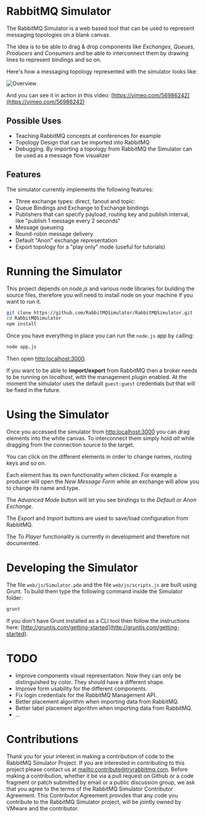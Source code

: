 # RabbitMQ Simulator #

The RabbitMQ Simulator is a web based tool that can be used to represent messaging topologies on a blank canvas.

The idea is to be able to drag & drop components like _Exchanges_, _Queues_, _Producers_ and _Consumers_ and be able to interconnect them by drawing lines to represent bindings and so on.

Here's how a messaging topology represented with the simulator looks like:

![Overview](https://raw.github.com/RabbitMQSimulator/RabbitMQSimulator/master/docs/overview.png "Overview")

And you can see it in action in this video: [https://vimeo.com/56986242](https://vimeo.com/56986242)

## Possible Uses ##

- Teaching RabbitMQ concepts at conferences for example
- Topology Design that can be imported into RabbitMQ
- Debugging. By importing a topology from RabbitMQ the Simulator can be used as a message flow visualizer

## Features ##

The simulator currently implements the following features:

- Three exchange types: direct, fanout and topic:
- Queue Bindings and Exchange to Exchange bindings
- Publishers that can specify payload, routing key and publish interval, like "publish 1 message every 2 seconds"
- Message queueing
- Round-robin message delivery
- Default "Anon" exchange representation
- Export topology for a "play only" mode (useful for tutorials)

# Running the Simulator #

This project depends on _node.js_ and various node libraries for building the source files, therefore you will need to install node on your machine if you want to run it.

```bash
git clone https://github.com/RabbitMQSimulator/RabbitMQSimulator.git
cd RabbitMQSimulator
npm install
```

Once you have everything in place you can run the `node.js` app by calling:

```bash
node app.js
```

Then open [http:localhost:3000](http:localhost:3000).

If you want to be able to **import/export** from RabbitMQ then a broker needs to be running on _localhost_, with the management plugin enabled. At the moment the simulator uses the default `guest:guest` credentials but that will be fixed in the future.

# Using the Simulator #

Once you accessed the simulator from [http:localhost:3000](http:localhost:3000) you can drag elements into the white canvas. To interconnect them simply hold _alt_ while dragging from the connection source to the target. 

You can click on the different elements in order to change names, routing keys and so on. 

Each element has its own functionality when clicked. For example a producer will open the _New Message Form_ while an exchange will allow you to change its name and type.

The _Advanced Mode_ button will let you see bindings to the _Default_ or _Anon Exchange_.

The _Export_ and _Import_ buttons are used to save/load configuration from RabbitMQ.

The _To Player_ functionality is currently in development and therefore not documented.

# Developing the Simulator #

The file `web/js/Simulator.pde` and the file `web/js/scripts.js` are built using Grunt. To build them type the following command inside the Simulator folder:

```bash
grunt
```

If you don't have Grunt installed as a CLI tool then follow the instructions here: [http://gruntjs.com/getting-started](http://gruntjs.com/getting-started).

# TODO #

- Improve components visual representation. Now they can only be distinguished by color. They should have a different shape.
- Improve form usability for the different components.
- Fix login credentials for the RabbitMQ Management API.
- Better placement algorithm when importing data from RabbitMQ.
- Better label placement algorithm when importing data from RabbitMQ.
- …

# Contributions #

Thank you for your interest in making a contribution of code to the RabbitMQ Simulator Project. If you are interested in contributing to this project please contact us at <mailto:contribute@tryrabbitmq.com>. Before making a contribution, whether it be via a pull request on Github or a code fragment or patch submitted by email or a public discussion group, we ask that you agree to the terms of the RabbitMQ Simulator Contributor Agreement. This Contributor Agreement provides that any code you contribute to the RabbitMQ Simulator project, will be jointly owned by VMware and the contributor.